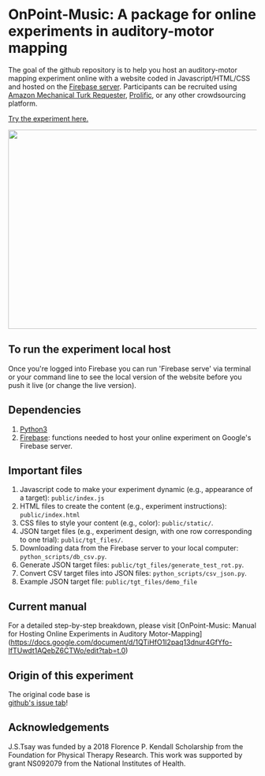 # OnPoint-Music: A package for online experiments in auditory-motor mapping

The goal of the github repository is to help you host an auditory-motor mapping
experiment online with a website coded in Javascript/HTML/CSS and hosted on the [Firebase server](https://firebase.google.com/). Participants can be
recruited using [Amazon Mechanical Turk Requester](https://requester.mturk.com/),
[Prolific](https://www.prolific.co/), or any other crowdsourcing platform.

[Try the experiment here.](https://onpoint-music.web.app/)

<img src="public/images/demo-auditory-motor-mapping_trimmed.mov" width="720" height="404" />

## To run the experiment local host

Once you're logged into Firebase you can run 'Firebase serve' via terminal or your command line 
to see the local version of the website before you push it live (or change the live version). 

## Dependencies

1. [Python3](https://www.python.org/downloads/)
2. [Firebase](https://firebase.google.com/docs/cli): functions needed to host
   your online experiment on Google's Firebase server.

## Important files

1. Javascript code to make your experiment dynamic (e.g., appearance of a
   target): `public/index.js`
2. HTML files to create the content (e.g., experiment instructions):
   `public/index.html`
3. CSS files to style your content (e.g., color): `public/static/`.
4. JSON target files (e.g., experiment design, with one row corresponding to one
   trial): `public/tgt_files/`.
5. Downloading data from the Firebase server to your local computer:
   `python_scripts/db_csv.py`.
6. Generate JSON target files: `public/tgt_files/generate_test_rot.py`.
7. Convert CSV target files into JSON files: `python_scripts/csv_json.py`.
8. Example JSON target file: `public/tgt_files/demo_file`

## Current manual

For a detailed step-by-step breakdown, please visit
[OnPoint-Music: Manual for Hosting Online Experiments in Auditory Motor-Mapping]
(https://docs.google.com/document/d/1QTiHfO1I2paq13dnur4GfYfo-IfTUwdt1AQebZ6CTWo/edit?tab=t.0)

## Origin of this experiment

The original code base is  
[github's issue tab](https://github.com/alan-s-lee/Reaching_Exp_Online/)!

## Acknowledgements

J.S.Tsay was funded by a 2018 Florence P. Kendall Scholarship from the Foundation
for Physical Therapy Research. This work was supported by grant NS092079 from
the National Institutes of Health.